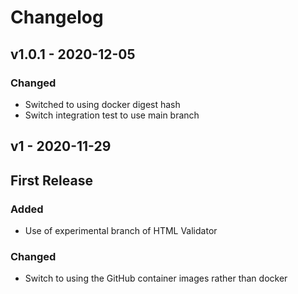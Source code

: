 <!-- markdownlint-disable MD024 -->
# Changelog

## v1.0.1 - 2020-12-05

### Changed

- Switched to using docker digest hash
- Switch integration test to use main branch

## v1 - 2020-11-29

## First Release

### Added

- Use of experimental branch of HTML Validator

### Changed

- Switch to using the GitHub container images rather than docker


